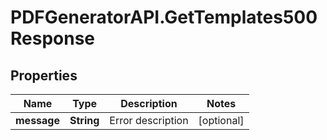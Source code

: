# PDFGeneratorAPI.GetTemplates500Response

## Properties

Name | Type | Description | Notes
------------ | ------------- | ------------- | -------------
**message** | **String** | Error description | [optional] 


